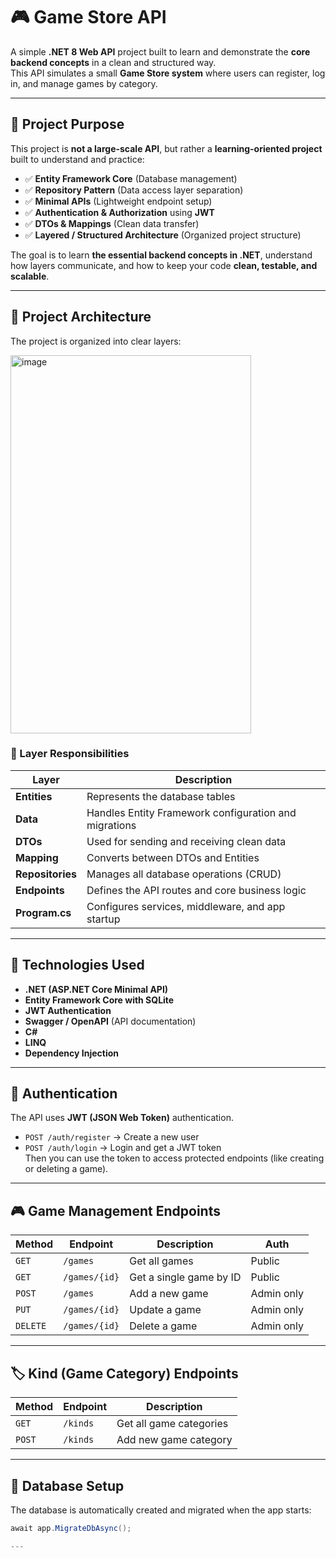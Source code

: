# 🎮 Game Store API

A simple **.NET 8 Web API** project built to learn and demonstrate the **core backend concepts** in a clean and structured way.  
This API simulates a small **Game Store system** where users can register, log in, and manage games by category.

---

## 🧠 Project Purpose

This project is **not a large-scale API**, but rather a **learning-oriented project** built to understand and practice:

- ✅ **Entity Framework Core** (Database management)
- ✅ **Repository Pattern** (Data access layer separation)
- ✅ **Minimal APIs** (Lightweight endpoint setup)
- ✅ **Authentication & Authorization** using **JWT**
- ✅ **DTOs & Mappings** (Clean data transfer)
- ✅ **Layered / Structured Architecture** (Organized project structure)

The goal is to learn **the essential backend concepts in .NET**, understand how layers communicate, and how to keep your code **clean, testable, and scalable**.

---

## 🧩 Project Architecture

The project is organized into clear layers:

<img width="385" height="605" alt="image" src="https://github.com/user-attachments/assets/74d929ba-76d2-4ded-bcbd-6539adc12470" />


### 🔹 Layer Responsibilities

| Layer | Description |
|-------|--------------|
| **Entities** | Represents the database tables |
| **Data** | Handles Entity Framework configuration and migrations |
| **DTOs** | Used for sending and receiving clean data |
| **Mapping** | Converts between DTOs and Entities |
| **Repositories** | Manages all database operations (CRUD) |
| **Endpoints** | Defines the API routes and core business logic |
| **Program.cs** | Configures services, middleware, and app startup |

---

## 🧱 Technologies Used

- **.NET (ASP.NET Core Minimal API)**
- **Entity Framework Core with SQLite**
- **JWT Authentication**
- **Swagger / OpenAPI** (API documentation)
- **C#**
- **LINQ**
- **Dependency Injection**

---

## 🔐 Authentication

The API uses **JWT (JSON Web Token)** authentication.

- `POST /auth/register` → Create a new user
- `POST /auth/login` → Login and get a JWT token  
  Then you can use the token to access protected endpoints (like creating or deleting a game).

---

## 🎮 Game Management Endpoints

| Method | Endpoint | Description | Auth |
|--------|-----------|--------------|------|
| `GET` | `/games` | Get all games | Public |
| `GET` | `/games/{id}` | Get a single game by ID | Public |
| `POST` | `/games` | Add a new game | Admin only |
| `PUT` | `/games/{id}` | Update a game | Admin only |
| `DELETE` | `/games/{id}` | Delete a game | Admin only |

---

## 🏷️ Kind (Game Category) Endpoints

| Method | Endpoint | Description |
|--------|-----------|--------------|
| `GET` | `/kinds` | Get all game categories |
| `POST` | `/kinds` | Add new game category |
---

## 🧰 Database Setup

The database is automatically created and migrated when the app starts:

```csharp
await app.MigrateDbAsync();

---





